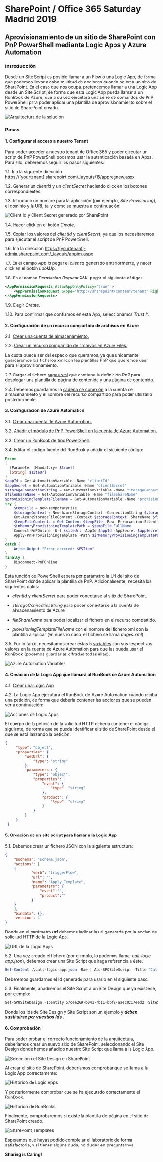 # SharePoint / Office 365 Saturday Madrid 2019

## Aprovisionamiento de un sitio de SharePoint con PnP PowerShell mediante Logic Apps y Azure Automation

### Introducción

Desde un Site Script es posible llamar a un Flow o una Logic App, de forma que podemos llevar a cabo multitud de acciones cuando se crea un sitio de SharePoint.
En el caso que nos ocupa, pretendemos llamar a una Logic App desde un Site Script, de forma que esta Logic App pueda llamar a un RunBook de Azure, que a su vez ejecutará una série de comandos de PnP PowerShell para poder aplicar una plantilla de aprovisionamiento sobre el sitio de SharePoint creado.

![Arquitectura de la solución](./images/arquitectura.png)

### Pasos

#### 1. Configurar el acceso a nuestro Tenant

Para poder acceder a nuestro tenant de Office 365 y poder ejecutar un script de PnP PowerShell podemos usar la autenticación basada en Apps. Para ello, deberemos seguir los pasos siguientes:

1.1. Ir a la siguiente dirección <https://[yourtenant].sharepoint.com/_layouts/15/appregnew.aspx>

1.2. Generar un _clientId_ y un _clientSecret_ haciendo click en los botones correspondientes.

1.3. Introducir un nombre para la aplicación (por ejemplo, _Site Provisioning_), el dominio y la URI, tal y como se muestra a continuación:

![Client Id y Client Secret generado por SharePoint](https://github.com/SharePoint/sp-dev-docs/raw/master/docs/declarative-customization/images/pnpprovisioning-createapponly.png)

1.4. Hacer click en el botón _Create_.

1.5. Copiar los valores del _clientId_ y _clientSecret_, ya que los necesitaremos para ejecutar el script de PnP PowerShell.

1.6. Ir a la dirección <https://[yourtenant]-admin.sharepoint.com/_layouts/appinv.aspx>

1.7. En el campo _App Id_ pegar el _clientId_ generado anteriormente, y hacer click en el botón _LookUp_.

1.8. En el campo _Permission Request XML_ pegar el siguiente código:

```xml
<AppPermissionRequests AllowAppOnlyPolicy="true" >
    <AppPermissionRequest Scope="http://sharepoint/content/tenant" Right="FullControl" />
</AppPermissionRequests>
```

1.9. Elegir _Create_.

1.10. Para confirmar que confiamos en esta App, seleccionamos _Trust It_.

#### 2. Configuración de un recurso compartido de archivos en Azure

2.1. [Crear una cuenta de almacenamiento.](https://docs.microsoft.com/es-es/azure/storage/common/storage-quickstart-create-account)

2.2. [Crear un recurso compartido de archivos en Azure Files.](https://docs.microsoft.com/es-es/azure/storage/files/storage-how-to-create-file-share)

La cuota puede ser del espacio que queramos, ya que unicamente guardaremos los ficheros xml con las plantillas PnP que queremos usar para el aprovisionamiento.

2.3 Cargar el fichero [pages.xml](pages.xml) que contiene la definición PnP para desplegar una plantilla de página de contenido y una página de contenido.

2.4. Debemos guardarnos la [cadena de conexión](https://asparka.files.wordpress.com/2019/01/access-keys.png?w=625) a la cuenta de almacenamiento y el nombre del recurso compartido para poder utilizarlo posteriormente.

#### 3. Configuración de Azure Automation

3.1. [Crear una cuenta de Azure Automation.](https://docs.microsoft.com/es-Es/azure/automation/automation-create-standalone-account)

3.2. [Añadir el módulo de PnP PowerShell en la cuenta de Azure Automation.](https://docs.microsoft.com/es-es/azure/automation/automation-runbook-gallery)

3.3. [Crear un RunBook de tipo PowerShell.](https://docs.microsoft.com/es-es/azure/automation/manage-runbooks)

3.4. Editar el código fuente del RunBook y añadir el siguiente código:

```powershell
Param
(
  [Parameter (Mandatory= $true)]
  [String] $siteUrl
)
$appId = Get-AutomationVariable -Name "clientId"
$appSecret = Get-AutomationVariable -Name "clientSecret"
$storageConnectionString = Get-AutomationVariable -Name "storageConnectionString"
$fileShareName = Get-AutomationVariable -Name "fileShareName"
$provisioningTemplateFileName = Get-AutomationVariable -Name "provisioningTemplateFileName"
try {
    $tempFile = New-TemporaryFile
    $storageContext = New-AzureStorageContext -ConnectionString $storageConnectionString
    Get-AzureStorageFileContent -Context $storageContext -ShareName $fileShareName -Path "/$provisioningTemplateFileName" -Destination $tempFile -Force
    $tempFileContents = Get-Content $tempFile -Raw -ErrorAction:SilentlyContinue
    $inMemoryProvisioningTemplatePath = $tempFile.FullName
    Connect-PnPOnline -Url $siteUrl -AppId $appId -AppSecret $appSecret
    Apply-PnPProvisioningTemplate -Path $inMemoryProvisioningTemplatePath
}
catch {
    Write-Output "Error occured: $PSItem"
}
finally {
    Disconnect-PnPOnline
}
```

Esta función de PowerShell espera por parámetro la Url del sitio de SharePoint donde aplicar la plantilla de PnP. Adicionalmente, necesita los siguientes datos:

* _clientId_ y _clientSecret_ para poder conectarse al sitio de SharePoint.

* _storageConnectionString_ para poder conectarse a la cuenta de almacenamiento de Azure.

* _fileShareName_ para poder localizar el fichero en el recurso compartido.

* _provisioningTemplateFileName_ con el nombre del fichero xml con la plantilla a aplicar (en nuestro caso, el fichero se llama _pages.xml_).

3.5. Por lo tanto, necesitamos crear estas 5 [variables](https://blog.ipswitch.com/hs-fs/hubfs/pic1.png?width=1432&name=pic1.png) con sus respectivos valores en la cuenta de Azure Automation para que las pueda usar el RunBook (podemos guardarlas cifradas todas ellas).

![Azure Automation Variables](./images/AzureAutomation_Variables.png)

#### 4. Creación de la Logic App que llamará al RunBook de Azure Automation

4.1. [Crear una Logic App](https://docs.microsoft.com/es-es/azure/logic-apps/quickstart-create-first-logic-app-workflow)

4.2. La Logic App ejecutará el RunBook de Azure Automation cuando reciba una petición, de forma que debería contener las acciones que se pueden ver a continuación:

![Acciones de Logic Apps](./images/LogicApps_Actions.png)

El cuerpo de la petición de la solicitud HTTP debería contener el código siguiente, de forma que se pueda identificar el sitio de SharePoint desde el que se está lanzando la petición:

```json
{
     "type": "object",
     "properties": {
         "webUrl": {
             "type": "string"
         },
         "parameters": {
             "type": "object",
             "properties": {
                 "event": {
                     "type": "string"
                 },
                 "product": {
                     "type": "string"
                 }
             }
         }
     }
 }
 ```

#### 5. Creación de un site script para llamar a la Logic App

5.1. Debemos crear un fichero JSON con la siguiente estructura:

```json
{
    "$schema": "schema.json",
    "actions": [
    {
            "verb": "triggerFlow",
            "url": "",
            "name": "Apply Template",
            "parameters": {
                "event":"",
                "product":""
            }
    }
    ],
    "bindata": {},
    "version": 1
}
```

Donde en el parámetro ___url___ debemos indicar la url generada por la acción de solicitud HTTP de la Logic App.

![URL de la Logic Apps](./images/LogicApps_URL.png)

5.2. Una vez creado el fichero (por ejemplo, lo podemos llamar _call-logic-app.json_), debemos crear una Site Script que haga referencia a éste.

```powershell
Get-Content .\call-logic-app.json -Raw | Add-SPOSiteScript -Title "Call Logic App"
```

Deberemos guardarnos el Id generado para usarlo en el siguiente paso.

5.3. Finalmente, añadiremos el Site Script a un Site Design que ya existiese, por ejemplo:

```powershell
Set-SPOSiteDesign -Identity 57cea269-b041-4b11-bbf2-aaec0217eed2 -SiteScripts 5d356241-902d-4c25-887a-ebb3daa3de8d 
```

Donde los Ids de Site Design y Site Script son un ejemplo y ___deben sustituirse por vuestros Ids___ .

#### 6. Comprobación

Para poder probar el correcto funcionamiento de la arquitectura, deberíamos crear un nuevo sitio de SharePoint, seleccionando el Site Design donde hemos añadido nuestro Site Script que llama a la Logic App.

![Selección del Site Design en SharePoint](./images/SharePoint_PlantillaPnP.png)

Al crear el sitio de SharePoint, deberíamos comprobar que se llama a la Logic App correctamente:

![Histórico de Logic Apps](./images/LogicApps_History.png)

Y posteriormente comprobar que se ha ejecutado correctamente el RunBook.

![Histórico de RunBooks](./images/RunBooks_History.png)

Finalmente, comprobaremos si existe la plantilla de página en el sitio de SharePoint creado.

![SharePoint_Templates](./images/RunBooks_History.png)

Esperamos que hayas podido completar el laboratorio de forma satisfactoria, y si tienes alguna duda, no dudes en preguntarnos.

__Sharing is Caring!__

